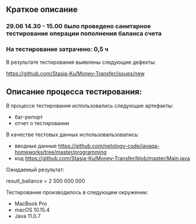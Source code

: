 ## Краткое описание ##


### 29.06 14.30 - 15.00  было проведено санитарное тестирование операции пополнения баланса счета

### На тестирование затрачено: 0,5 ч ###

В результате тестирования выявлены следующие дефекты:

https://github.com/Stasia-Ku/Money-Transfer/issues/new

## Описание процесса тестирования: ##

В процессе тестирования использовались следующие артефакты:

* баг-репорт
* отчет о тестировании

В качестве тестовых данных использовальзовались: 
* вводные данные https://github.com/netology-code/javaqa-homeworks/tree/master/programming
* код https://github.com/Stasia-Ku/Money-Transfer/blob/master/Main.java


Ожидаемый результат: 

result_ballance = 2 500 000 000


Тестирование производилось в следующем окружении: 

+ MacBook Pro
+ macOS 10.15.4
+ Java 11.0.7


